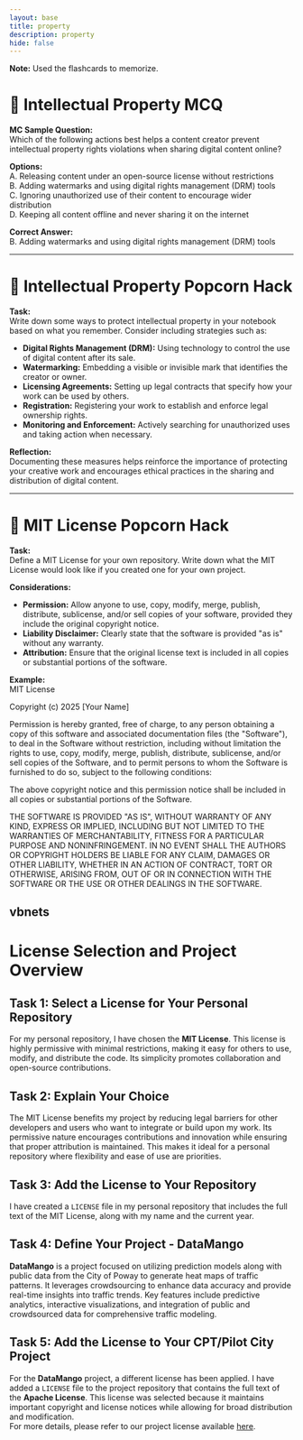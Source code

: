 ```yaml
---
layout: base
title: property
description: property
hide: false
---
```


**Note:** Used the flashcards to memorize.

# 🧠 Intellectual Property MCQ

**MC Sample Question:**  
Which of the following actions best helps a content creator prevent intellectual property rights violations when sharing digital content online?

**Options:**  
A. Releasing content under an open-source license without restrictions  
B. Adding watermarks and using digital rights management (DRM) tools  
C. Ignoring unauthorized use of their content to encourage wider distribution  
D. Keeping all content offline and never sharing it on the internet  

**Correct Answer:**  
B. Adding watermarks and using digital rights management (DRM) tools

---

# 🍿 Intellectual Property Popcorn Hack

**Task:**  
Write down some ways to protect intellectual property in your notebook based on what you remember. Consider including strategies such as:

- **Digital Rights Management (DRM):** Using technology to control the use of digital content after its sale.
- **Watermarking:** Embedding a visible or invisible mark that identifies the creator or owner.
- **Licensing Agreements:** Setting up legal contracts that specify how your work can be used by others.
- **Registration:** Registering your work to establish and enforce legal ownership rights.
- **Monitoring and Enforcement:** Actively searching for unauthorized uses and taking action when necessary.

**Reflection:**  
Documenting these measures helps reinforce the importance of protecting your creative work and encourages ethical practices in the sharing and distribution of digital content.

---

# 🍿 MIT License Popcorn Hack

**Task:**  
Define a MIT License for your own repository. Write down what the MIT License would look like if you created one for your own project.

**Considerations:**  
- **Permission:** Allow anyone to use, copy, modify, merge, publish, distribute, sublicense, and/or sell copies of your software, provided they include the original copyright notice.
- **Liability Disclaimer:** Clearly state that the software is provided "as is" without any warranty.
- **Attribution:** Ensure that the original license text is included in all copies or substantial portions of the software.

**Example:**  
MIT License

Copyright (c) 2025 [Your Name]

Permission is hereby granted, free of charge, to any person obtaining a copy of this software and associated documentation files (the "Software"), to deal in the Software without restriction, including without limitation the rights to use, copy, modify, merge, publish, distribute, sublicense, and/or sell copies of the Software, and to permit persons to whom the Software is furnished to do so, subject to the following conditions:

The above copyright notice and this permission notice shall be included in all copies or substantial portions of the Software.

THE SOFTWARE IS PROVIDED "AS IS", WITHOUT WARRANTY OF ANY KIND, EXPRESS OR IMPLIED, INCLUDING BUT NOT LIMITED TO THE WARRANTIES OF MERCHANTABILITY, FITNESS FOR A PARTICULAR PURPOSE AND NONINFRINGEMENT. IN NO EVENT SHALL THE AUTHORS OR COPYRIGHT HOLDERS BE LIABLE FOR ANY CLAIM, DAMAGES OR OTHER LIABILITY, WHETHER IN AN ACTION OF CONTRACT, TORT OR OTHERWISE, ARISING FROM, OUT OF OR IN CONNECTION WITH THE SOFTWARE OR THE USE OR OTHER DEALINGS IN THE SOFTWARE.

vbnets
---
# License Selection and Project Overview

## Task 1: Select a License for Your Personal Repository
For my personal repository, I have chosen the **MIT License**. This license is highly permissive with minimal restrictions, making it easy for others to use, modify, and distribute the code. Its simplicity promotes collaboration and open-source contributions.

## Task 2: Explain Your Choice
The MIT License benefits my project by reducing legal barriers for other developers and users who want to integrate or build upon my work. Its permissive nature encourages contributions and innovation while ensuring that proper attribution is maintained. This makes it ideal for a personal repository where flexibility and ease of use are priorities.

## Task 3: Add the License to Your Repository
I have created a `LICENSE` file in my personal repository that includes the full text of the MIT License, along with my name and the current year.

## Task 4: Define Your Project - DataMango
**DataMango** is a project focused on utilizing prediction models along with public data from the City of Poway to generate heat maps of traffic patterns. It leverages crowdsourcing to enhance data accuracy and provide real-time insights into traffic trends. Key features include predictive analytics, interactive visualizations, and integration of public and crowdsourced data for comprehensive traffic modeling.

## Task 5: Add the License to Your CPT/Pilot City Project
For the **DataMango** project, a different license has been applied. I have added a `LICENSE` file to the project repository that contains the full text of the **Apache License**. This license was selected because it maintains important copyright and license notices while allowing for
broad distribution and modification.  
For more details, please refer to our project license available [here](https://github.com/Tvick22/DataMango/blob/main/LICENSE).
